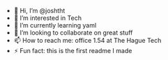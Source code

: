 - 👋 Hi, I’m @joshtht
- 👀 I’m interested in Tech
- 🌱 I’m currently learning yaml
- 💞️ I’m looking to collaborate on great stuff
- 📫 How to reach me: office 1.54 at The Hague Tech
- ⚡ Fun fact: this is the first readme I made

<!---
joshtht/joshtht is a ✨ special ✨ repository because its `README.md` (this file) appears on your GitHub profile.
You can click the Preview link to take a look at your changes.
--->
